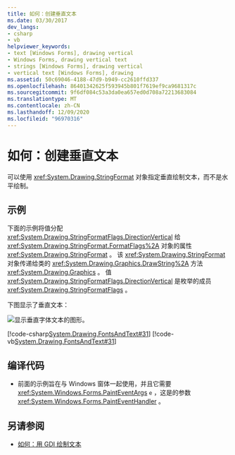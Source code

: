```yaml
---
title: 如何：创建垂直文本
ms.date: 03/30/2017
dev_langs:
- csharp
- vb
helpviewer_keywords:
- text [Windows Forms], drawing vertical
- Windows Forms, drawing vertical text
- strings [Windows Forms], drawing vertical
- vertical text [Windows Forms], drawing
ms.assetid: 50c69046-4188-47d9-b949-cc2610ffd337
ms.openlocfilehash: 86401342625f593945b801f7619ef9ca9681317c
ms.sourcegitcommit: 9f6df084c53a3da0ea657ed0d708a72213683084
ms.translationtype: MT
ms.contentlocale: zh-CN
ms.lasthandoff: 12/09/2020
ms.locfileid: "96970316"
---
```

# <a name="how-to-create-vertical-text"></a>如何：创建垂直文本
可以使用 <xref:System.Drawing.StringFormat> 对象指定垂直绘制文本，而不是水平绘制。  
  
## <a name="example"></a>示例  
 下面的示例将值分配 <xref:System.Drawing.StringFormatFlags.DirectionVertical> 给 <xref:System.Drawing.StringFormat.FormatFlags%2A> 对象的属性 <xref:System.Drawing.StringFormat> 。 该 <xref:System.Drawing.StringFormat> 对象传递给类的 <xref:System.Drawing.Graphics.DrawString%2A> 方法 <xref:System.Drawing.Graphics> 。 值 <xref:System.Drawing.StringFormatFlags.DirectionVertical> 是枚举的成员 <xref:System.Drawing.StringFormatFlags> 。  
  
 下图显示了垂直文本：
  
 ![显示垂直字体文本的图形。](./media/how-to-create-vertical-text/vertical-font-text-graphic.png)  
  
 [!code-csharp[System.Drawing.FontsAndText#31](~/samples/snippets/csharp/VS_Snippets_Winforms/System.Drawing.FontsAndText/CS/Class1.cs#31)]
 [!code-vb[System.Drawing.FontsAndText#31](~/samples/snippets/visualbasic/VS_Snippets_Winforms/System.Drawing.FontsAndText/VB/Class1.vb#31)]  
  
## <a name="compiling-the-code"></a>编译代码  
  
- 前面的示例旨在与 Windows 窗体一起使用，并且它需要 <xref:System.Windows.Forms.PaintEventArgs> `e` ，这是的参数 <xref:System.Windows.Forms.PaintEventHandler> 。  
  
## <a name="see-also"></a>另请参阅

- [如何：用 GDI 绘制文本](how-to-draw-text-with-gdi.md)
